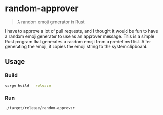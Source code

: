 # random-approver

> A random emoji generator in Rust


I have to approve a lot of pull requests, and I thought it would be fun to have a random emoji generator to use as an approver message. This is a simple Rust program that generates a random emoji from a predefined list. After generating the emoji, it copies the emoji string to the system clipboard.

## Usage

### Build

```bash
cargo build --release
```

### Run

```bash
./target/release/random-approver
```

